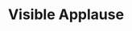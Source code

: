 ---
slug: "/visible-applause"
order: 5
title: "Visible Applause"
featuredImage: ./images/portfolio-visible-applause.png
summary: "Ipsum deserunt aliqua aute est minim dolor qui officia incididunt"
color: ['#f1efea','#9cacb1']
dark: false
stack: ['HTML', 'CSS', 'jQuery','Wordpress']
---